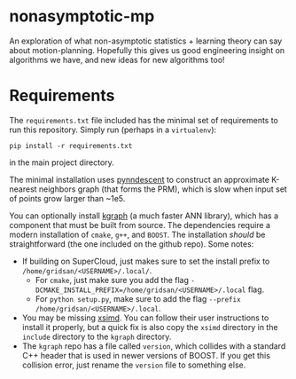# nonasymptotic-mp
An exploration of what non-asymptotic statistics + learning theory can say about motion-planning. 
Hopefully this gives us good engineering insight on algorithms we have, and new ideas for new algorithms too!

# Requirements

The `requirements.txt` file included has the minimal set of requirements to
run this repository. Simply run (perhaps in a `virtualenv`):

```shell
pip install -r requirements.txt
```

in the main project directory.

The minimal installation uses [pynndescent](https://pynndescent.readthedocs.io/en/latest/index.html) to construct
an approximate K-nearest neighbors graph (that forms the PRM), which is slow when input set of points grow larger
than ~1e5.

You can optionally install [kgraph](https://github.com/aaalgo/kgraph) (a much faster ANN library), which has a component
that must be built from source. 
The dependencies require a modern installation of `cmake`, `g++`, and `BOOST`. The installation _should_ be 
straightforward (the one included on the github repo).
Some notes:

- If building on SuperCloud, just makes sure to set the install prefix to `/home/gridsan/<USERNAME>/.local/`.
  - For `cmake`, just make sure you add the flag `-DCMAKE_INSTALL_PREFIX=/home/gridsan/<USERNAME>/.local` flag.
  - For `python setup.py`, make sure to add the flag `--prefix /home/gridsan/<USERNAME>/.local`.
- You may be missing [xsimd](https://github.com/xtensor-stack/xsimd). You can follow their user instructions to install
it properly, but a quick fix is also copy the `xsimd` directory in the `include` directory to 
the `kgraph` directory.
- The `kgraph` repo has a file called `version`, which collides with a standard C++ header that is
used in newer versions of BOOST. If you get this collision error, just rename the `version` file to something
else.
  
